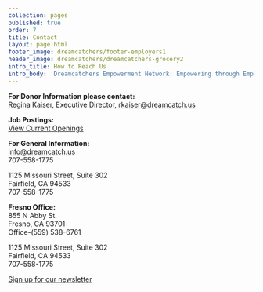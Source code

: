 ```yaml
---
collection: pages
published: true
order: 7
title: Contact
layout: page.html
footer_image: dreamcatchers/footer-employers1
header_image: dreamcatchers/dreamcatchers-grocery2
intro_title: How to Reach Us
intro_body: 'Dreamcatchers Empowerment Network: Empowering through Employment'
---
```


**For Donor Information please contact:**<br>
Regina Kaiser, Executive Director, [rkaiser@dreamcatch.us](mailto:rkaiser@dreamcatch.us)

**Job Postings:**<br>
[View Current Openings](https://dreamcatchers.blog/jobs/)

**For General Information:**<br>
info@dreamcatch.us<br>
707-558-1775

1125 Missouri Street, Suite 302<br>
Fairfield, CA 94533<br>
707-558-1775 <br>

**Fresno Office:**<br>
855 N Abby St.<br>
Fresno, CA 93701<br>
Office-(559) 538-6761

1125 Missouri Street, Suite 302<br>
Fairfield, CA 94533<br>
707-558-1775 <br>

<div class="newsletter">
    <a href="#" id="open-modal" class="button">Sign up for our newsletter</a>
</div>
